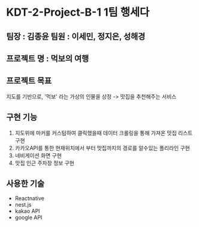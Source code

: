# KDT-2-Project-B-1 1팀 행세다

팀장 : 김종윤
팀원 : 이세민, 정지은, 성해경
---
## 프로젝트 명 : 먹보의 여행



## 프로젝트 목표
지도를 기반으로, '먹보' 라는 가상의 인물을 상정 -> 맛집을 추천해주는 서비스 


## 구현 기능
1. 지도위에 마커를 커스텀하여 클릭했을때 데이터 크롤링을 통해 가져온 맛집 리스트 구현
2. 카카오API를 통한 현재위치에서 부터 맛집까지의 경로를 알수있는 폴리라인 구현
3. 네비게이션 화면 구현
4. 맛집 인근 주차장 정보 구현


## 사용한 기술
- Reactnative
- nest.js
- kakao API
- google API
  
